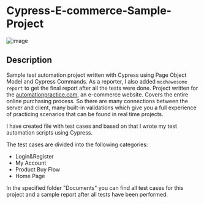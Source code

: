 # Cypress-E-commerce-Sample-Project

![image](https://user-images.githubusercontent.com/65505707/115718711-ad603380-a37b-11eb-8135-f0306452258c.png)

## Description
Sample test automation project written with Cypress using Page Object Model and Cypress Commands. As a reporter, I also added ```mochawesome report``` to get the final report after all the tests were done. Project  written for the [automationpractice.com](http://automationpractice.com/), an e-commerce website. Covers the entire online purchasing process. So there are many connections between the server and client, many built-in validations which give you a full experience of practicing scenarios that can be found in real time projects.

I have created file with test cases and based on that I wrote my test automation scripts using Cypress.

The test cases are divided into the following categories: 
- Login&Register
- My Account
- Product Buy Flow
- Home Page

In the specified folder "Documents" you can find all test cases for this project and a sample report after all tests have been performed. 
